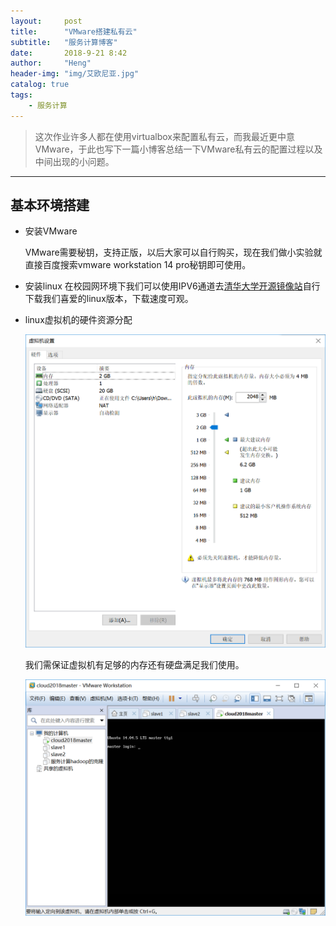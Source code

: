 ```yaml
---
layout:     post
title:      "VMware搭建私有云"
subtitle:   "服务计算博客"
date:       2018-9-21 8:42
author:     "Heng"
header-img: "img/艾欧尼亚.jpg"
catalog: true
tags:
    - 服务计算
---
```


>这次作业许多人都在使用virtualbox来配置私有云，而我最近更中意VMware，于此也写下一篇小博客总结一下VMware私有云的配置过程以及中间出现的小问题。

---
## 基本环境搭建
- 安装VMware

    VMware需要秘钥，支持正版，以后大家可以自行购买，现在我们做小实验就直接百度搜索vmware workstation 14 pro秘钥即可使用。

- 安装linux
    在校园网环境下我们可以使用IPV6通道去[清华大学开源镜像站](https://mirrors6.tuna.tsinghua.edu.cn/)自行下载我们喜爱的linux版本，下载速度可观。

- linux虚拟机的硬件资源分配

    ![](../img/服务计算-1.png)

    我们需保证虚拟机有足够的内存还有硬盘满足我们使用。

    ![](../img/服务计算-2.png)